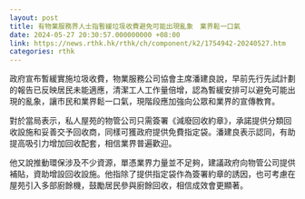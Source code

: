 ```yaml
---
layout: post
title: 有物業服務界人士指暫緩垃圾收費避免可能出現亂象　業界鬆一口氣
date: 2024-05-27 20:30:57.000000000 +08:00
link: https://news.rthk.hk/rthk/ch/component/k2/1754942-20240527.htm
categories: rthk
---
```


政府宣布暫緩實施垃圾收費，物業服務公司協會主席潘建良說，早前先行先試計劃的報告已反映居民未能適應，清潔工人工作量倍增，認為暫緩安排可以避免可能出現的亂象，讓市民和業界鬆一口氣，現階段應加強向公眾和業界的宣傳教育。

對於當局表示，私人屋苑的物管公司只需簽署《減廢回收約章》，承諾提供分類回收設施和妥善交予回收商，同樣可獲政府提供免費指定袋。潘建良表示認同，有助提高吸引力增加回收配套，相信業界普遍歡迎。

他又說推動環保涉及不少資源，單憑業界力量並不足夠，建議政府向物管公司提供補貼，資助增設回收設施。他指除了提供指定袋作為簽署約章的誘因，也可考慮在屋苑引入多部廚餘機，鼓勵居民參與廚餘回收，相信成效會更顯著。

